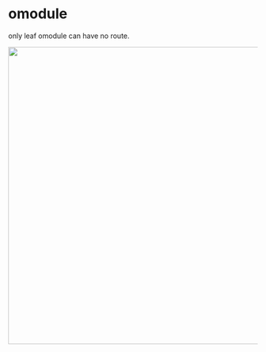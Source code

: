 # omodule

only leaf omodule can have no route.

<img width="600px" src="./docs/images/omodule.png" />
